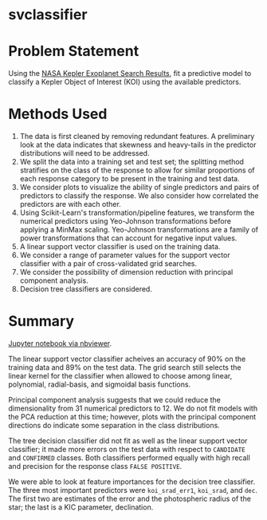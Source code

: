 # svclassifier

# Problem Statement
Using the [NASA Kepler Exoplanet Search Results](https://www.kaggle.com/nasa/kepler-exoplanet-search-results), fit a predictive model to
classify a Kepler Object of Interest (KOI) using the available predictors.

# Methods Used
1.  The data is first cleaned by removing redundant features.  A preliminary look at the data indicates that skewness and heavy-tails 
in the predictor distributions will need to be addressed.
2.  We split the data into a training set and test set; the splitting method stratifies on the class of the response to allow for similar proportions
of each response category to be present in the training and test data.
3.  We consider plots to visualize the ability of single predictors and pairs of predictors to classify the response.  We also consider how correlated
the predictors are with each other.
4.  Using Scikit-Learn's transformation/pipeline features, we transform the numerical predictors using Yeo-Johnson transformations before applying 
a MinMax scaling.  Yeo-Johnson transformations are a family of power transformations that can account for negative input values.  
5.  A linear support vector classifier is used on the training data.
6.  We consider a range of parameter values for the support vector classifier with a pair of cross-validated grid searches. 
7.  We consider the possibility of dimension reduction with principal component analysis.
8.  Decision tree classifiers are considered. 

# Summary
[Jupyter notebook via nbviewer](https://nbviewer.jupyter.org/github/douglasdrake/svclassifier/blob/master/svclassifier.ipynb "Jupyter notebook").

The linear support vector classifier acheives an accuracy of 90% on the training data and 89% on the test data.  The grid search still selects the linear kernel for the classifier when allowed to choose among linear, polynomial, radial-basis, and sigmoidal basis functions.  

Principal component analysis suggests that we could reduce the dimensionality from 31 numerical predictors to 12.  We do not fit models with the PCA reduction at this time; however, plots with the principal component directions do indicate some separation in the class distributions.

The tree decision classifier did not fit as well as the linear support vector classifier; it made more errors on the test data with respect to `CANDIDATE` and `CONFIRMED` classes.  Both classifiers performed equally with high recall and precision for the response class `FALSE POSITIVE`.  

We were able to look at feature importances for the decision tree classifier.  The three most important predictors were `koi_srad_err1`, `koi_srad`, and `dec`.  The first two are estimates of the error and the photospheric radius of the star; the last is a KIC parameter, declination.


